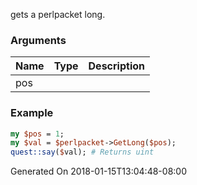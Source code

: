 gets a perlpacket long.
### Arguments
**Name**|**Type**|**Description**
:---|:---|:---
pos||

### Example

```perl
my $pos = 1;
my $val = $perlpacket->GetLong($pos);
quest::say($val); # Returns uint
```


Generated On 2018-01-15T13:04:48-08:00